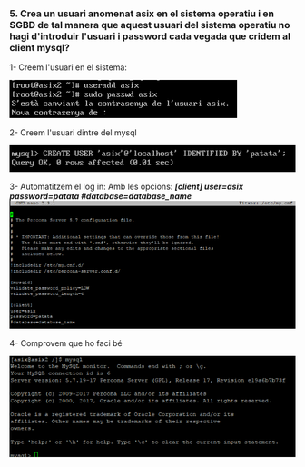 ### 5.	Crea un usuari anomenat asix en el sistema operatiu i en SGBD de tal manera que aquest usuari del sistema operatiu no hagi d'introduir l'usuari i password cada vegada que cridem al client mysql?

1- Creem l'usuari en el sistema:

![](https://github.com/joelalcaraz/BBDD/blob/master/Imatges/14.png)

2- Creem l'usuari dintre del mysql

![](https://github.com/joelalcaraz/BBDD/blob/master/Imatges/15.png)

3- Automatitzem el log in:
  Amb les opcions: 
  ***[client]
  user=asix
  password=patata
  #database=database_name***
![](https://github.com/joelalcaraz/BBDD/blob/master/Imatges/16.png)

4- Comprovem que ho faci bé

![](https://github.com/joelalcaraz/BBDD/blob/master/Imatges/17.png)


